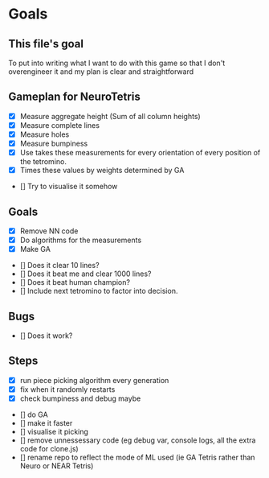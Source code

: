 # Goals
## This file's goal

To put into writing what I want to do with this game so that I don't overengineer it and my plan is clear and straightforward

## Gameplan for NeuroTetris
- [x] Measure aggregate height (Sum of all column heights)
- [x] Measure complete lines
- [x] Measure holes
- [x] Measure bumpiness
- [x] Use takes these measurements for every orientation of every position of the tetromino.
- [x] Times these values by weights determined by GA
- [] Try to visualise it somehow

## Goals
- [x] Remove NN code
- [x] Do algorithms for the measurements
- [x] Make GA
- [] Does it clear 10 lines?
- [] Does it beat me and clear 1000 lines?
- [] Does it beat human champion?
- [] Include next tetromino to factor into decision.

## Bugs
- [] Does it work?

## Steps
- [x] run piece picking algorithm every generation
- [x] fix when it randomly restarts
- [x] check bumpiness and debug maybe
- [] do GA
- [] make it faster
- [] visualise it picking
- [] remove unnessessary code (eg debug var, console logs, all the extra code for clone.js)
- [] rename repo to reflect the mode of ML used (ie GA Tetris rather than Neuro or NEAR Tetris)
